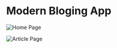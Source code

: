 # Modern Bloging App

![Home Page](https://user-images.githubusercontent.com/52406809/206980189-6ca45cb3-881b-4484-9c17-4781e18d334c.png)

![Article Page](https://user-images.githubusercontent.com/52406809/206968338-b5564176-fe4e-4934-b8dc-f279a84839d9.png)
